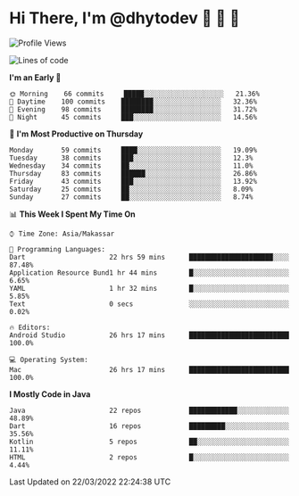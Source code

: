 # Hi There, I'm @dhytodev 👋 👋 👋

<!--
**DhytoDev/dhytodev** is a ✨ _special_ ✨ repository because its `README.md` (this file) appears on your GitHub profile.

Here are some ideas to get you started:

- 🔭 I’m currently working on ...
- 🌱 I’m currently learning ...
- 👯 I’m looking to collaborate on ...
- 🤔 I’m looking for help with ...
- 💬 Ask me about ...
- 📫 How to reach me: ...
- 😄 Pronouns: ...
- ⚡ Fun fact: ...
-->

<!--START_SECTION:waka-->
![Profile Views](http://img.shields.io/badge/Profile%20Views-1-blue)

![Lines of code](https://img.shields.io/badge/From%20Hello%20World%20I%27ve%20Written-133%20Thousand%20lines%20of%20code-blue)

**I'm an Early 🐤** 

```text
🌞 Morning    66 commits     █████░░░░░░░░░░░░░░░░░░░░   21.36% 
🌆 Daytime    100 commits    ████████░░░░░░░░░░░░░░░░░   32.36% 
🌃 Evening    98 commits     ████████░░░░░░░░░░░░░░░░░   31.72% 
🌙 Night      45 commits     ███░░░░░░░░░░░░░░░░░░░░░░   14.56%

```
📅 **I'm Most Productive on Thursday** 

```text
Monday       59 commits     ████░░░░░░░░░░░░░░░░░░░░░   19.09% 
Tuesday      38 commits     ███░░░░░░░░░░░░░░░░░░░░░░   12.3% 
Wednesday    34 commits     ██░░░░░░░░░░░░░░░░░░░░░░░   11.0% 
Thursday     83 commits     ██████░░░░░░░░░░░░░░░░░░░   26.86% 
Friday       43 commits     ███░░░░░░░░░░░░░░░░░░░░░░   13.92% 
Saturday     25 commits     ██░░░░░░░░░░░░░░░░░░░░░░░   8.09% 
Sunday       27 commits     ██░░░░░░░░░░░░░░░░░░░░░░░   8.74%

```


📊 **This Week I Spent My Time On** 

```text
⌚︎ Time Zone: Asia/Makassar

💬 Programming Languages: 
Dart                     22 hrs 59 mins      █████████████████████░░░░   87.48% 
Application Resource Bund1 hr 44 mins        █░░░░░░░░░░░░░░░░░░░░░░░░   6.65% 
YAML                     1 hr 32 mins        █░░░░░░░░░░░░░░░░░░░░░░░░   5.85% 
Text                     0 secs              ░░░░░░░░░░░░░░░░░░░░░░░░░   0.02%

🔥 Editors: 
Android Studio           26 hrs 17 mins      █████████████████████████   100.0%

💻 Operating System: 
Mac                      26 hrs 17 mins      █████████████████████████   100.0%

```

**I Mostly Code in Java** 

```text
Java                     22 repos            ████████████░░░░░░░░░░░░░   48.89% 
Dart                     16 repos            █████████░░░░░░░░░░░░░░░░   35.56% 
Kotlin                   5 repos             ██░░░░░░░░░░░░░░░░░░░░░░░   11.11% 
HTML                     2 repos             █░░░░░░░░░░░░░░░░░░░░░░░░   4.44%

```



 Last Updated on 22/03/2022 22:24:38 UTC
<!--END_SECTION:waka-->
